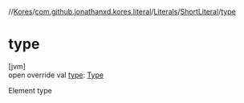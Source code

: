 //[Kores](../../../../index.md)/[com.github.jonathanxd.kores.literal](../../index.md)/[Literals](../index.md)/[ShortLiteral](index.md)/[type](type.md)

# type

[jvm]\
open override val [type](type.md): [Type](https://docs.oracle.com/javase/8/docs/api/java/lang/reflect/Type.html)

Element type
